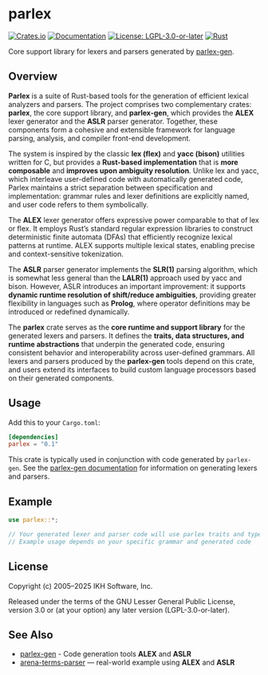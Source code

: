 # parlex

[![Crates.io](https://img.shields.io/crates/v/parlex.svg)](https://crates.io/crates/parlex)
[![Documentation](https://docs.rs/parlex/badge.svg)](https://docs.rs/parlex)
[![License: LGPL-3.0-or-later](https://img.shields.io/badge/License-LGPL%203.0--or--later-blue.svg)](https://www.gnu.org/licenses/lgpl-3.0)
[![Rust](https://img.shields.io/badge/rust-stable-brightgreen.svg)](https://www.rust-lang.org)

Core support library for lexers and parsers generated by [parlex-gen](https://crates.io/crates/parlex-gen).

## Overview

**Parlex** is a suite of Rust-based tools for the generation of efficient lexical analyzers and parsers. The project comprises two complementary crates: **parlex**, the core support library, and **parlex-gen**, which provides the **ALEX** lexer generator and the **ASLR** parser generator. Together, these components form a cohesive and extensible framework for language parsing, analysis, and compiler front-end development.

The system is inspired by the classic **lex (flex)** and **yacc (bison)** utilities written for C, but provides a **Rust-based implementation** that is **more composable** and **improves upon ambiguity resolution**. Unlike lex and yacc, which interleave user-defined code with automatically generated code, Parlex maintains a strict separation between specification and implementation: grammar rules and lexer definitions are explicitly named, and user code refers to them symbolically.

The **ALEX** lexer generator offers expressive power comparable to that of lex or flex. It employs Rust’s standard regular expression libraries to construct deterministic finite automata (DFAs) that efficiently recognize lexical patterns at runtime. ALEX supports multiple lexical states, enabling precise and context-sensitive tokenization.

The **ASLR** parser generator implements the **SLR(1)** parsing algorithm, which is somewhat less general than the **LALR(1)** approach used by yacc and bison. However, ASLR introduces an important improvement: it supports **dynamic runtime resolution of shift/reduce ambiguities**, providing greater flexibility in languages such as **Prolog**, where operator definitions may be introduced or redefined dynamically.

The **parlex** crate serves as the **core runtime and support library** for the generated lexers and parsers. It defines the **traits, data structures, and runtime abstractions** that underpin the generated code, ensuring consistent behavior and interoperability across user-defined grammars. All lexers and parsers produced by the **parlex-gen** tools depend on this crate, and users extend its interfaces to build custom language processors based on their generated components.


## Usage

Add this to your `Cargo.toml`:

```toml
[dependencies]
parlex = "0.1"
```

This crate is typically used in conjunction with code generated by `parlex-gen`. See the [parlex-gen documentation](https://docs.rs/parlex-gen) for information on generating lexers and parsers.

## Example

```rust
use parlex::*;

// Your generated lexer and parser code will use parlex traits and types
// Example usage depends on your specific grammar and generated code
```

## License

Copyright (c) 2005–2025 IKH Software, Inc.

Released under the terms of the GNU Lesser General Public License, version 3.0 or (at your option) any later version (LGPL-3.0-or-later).

## See Also

- [parlex-gen](https://crates.io/crates/parlex-gen) - Code generation tools **ALEX** and **ASLR**
- [arena-terms-parser](https://crates.io/crates/arena-terms-parser) — real-world example using **ALEX** and **ASLR**

